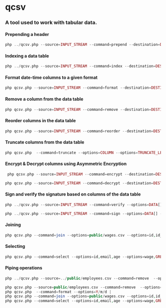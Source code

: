 # qcsv

### A tool used to work with tabular data.

#### Prepending a header
```php
php ../qcsv.php --source=INPUT_STREAM --command=prepend --destination=DESTINATION_STREAM --options=new_headers[]
```
#### Indexing a data table
```php
php ../qcsv.php --source=INPUT_STREAM --command=index --destination=DESTINATION_STREAM
```
#### Format date-time columns to a given format
```php
php qcsv.php --source=INPUT_STREAM --command=format --destination=DESTINATION_STREAM --options=Y/m/d
```
#### Remove a column from the data table
```php
php qcsv.php --source=INPUT_STREAM --command=remove --destination=DESTINATION_STREAM --options=columns[]
```
#### Reorder columns in the data table
```php
php qcsv.php --source=INPUT_STREAM --command=reorder --destination=DESTINATION_STREAM --options=columns[]
```
#### Truncate columns from the data table
```php
php qcsv.php  --command=truncate --options=COLUMN --options=TRUNCATE_LENGHT
```
#### Encrypt & Decrypt columns using Asymmetric Encryption
```php
 php qcsv.php --source=INPUT_STREAM --command=encrypt --destination=DESTINATION_STREAM --options=COLUMNS[] --public_key_path=PUBLIC_KEY_ORIGIN_STREAM

```
```php
php qcsv.php --source=INPUT_STREAM --command=decrypt --destination=DESTINATION_STREAM--options=COLUMNS[] --private_key_path=PRIVATE_KEY_ORIGIN_STREAM
```
#### Sign and verify the signature based on columns of the data table
```php
php ../qcsv.php --source=INPUT_STREAM --command=verify --options=DATA[] --private_key_path=PRIVATE_KEY_ORIGIN_STREAM
```
```php
php ../qcsv.php --source=INPUT_STREAM --command=sign --options=DATA[] --public_key_path=PUBLIC_KEY_ORIGIN_STREAM
```

#### Joining 
```php
php qcsv.php --command=join --options=public/wages.csv --options=id,id_employee | 
```
#### Selecting
```php
php qcsv.php --command=select --options=id,email,age --options=wage,GREATER_THAN,300
```

#### Piping operations
```php
php ../qcsv.php --source=../public/employees.csv --command=remove  --options=employee | php ../qcsv.php  --command=format --options=Y/m/d

php qcsv.php --source=public/employees.csv --command=remove  --options=employee | 
php qcsv.php  --command=format --options=Y/m/d | 
php qcsv.php --command=join --options=public/wages.csv --options=id,id_employee | 
php qcsv.php --command=select --options=id,email,age --options=wage,GREATER_THAN,300

```

